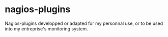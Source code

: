 nagios-plugins
==============

Nagios-plugins developped or adapted for my personnal use, or to be used into my entreprise's monitoring system.
